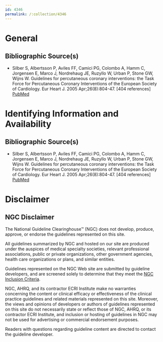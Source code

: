 ```yaml
---
id: 4346
permalink: /:collection/4346
---
```


# General

## Bibliographic Source(s)

- Silber S, Albertsson P, Aviles FF, Camici PG, Colombo A, Hamm C, Jorgensen E, Marco J, Nordrehaug JE, Ruzyllo W, Urban P, Stone GW, Wijns W. Guidelines for percutaneous coronary interventions: the Task Force for Percutaneous Coronary Interventions of the European Society of Cardiology. Eur Heart J. 2005 Apr;26(8):804-47. [404 references] [ PubMed ](http://www.ncbi.nlm.nih.gov/entrez/query.fcgi?cmd=Retrieve&db=pubmed&dopt=Abstract&list_uids=15769784)

# Identifying Information and Availability

## Bibliographic Source(s)

- Silber S, Albertsson P, Aviles FF, Camici PG, Colombo A, Hamm C, Jorgensen E, Marco J, Nordrehaug JE, Ruzyllo W, Urban P, Stone GW, Wijns W. Guidelines for percutaneous coronary interventions: the Task Force for Percutaneous Coronary Interventions of the European Society of Cardiology. Eur Heart J. 2005 Apr;26(8):804-47. [404 references] [ PubMed ](http://www.ncbi.nlm.nih.gov/entrez/query.fcgi?cmd=Retrieve&db=pubmed&dopt=Abstract&list_uids=15769784)

# Disclaimer

## NGC Disclaimer

The National Guideline Clearinghouse™ (NGC) does not develop, produce, approve, or endorse the guidelines represented on this site.

All guidelines summarized by NGC and hosted on our site are produced under the auspices of medical specialty societies, relevant professional associations, public or private organizations, other government agencies, health care organizations or plans, and similar entities.

Guidelines represented on the NGC Web site are submitted by guideline developers, and are screened solely to determine that they meet the [NGC Inclusion Criteria](/help-and-about/summaries/inclusion-criteria).

NGC, AHRQ, and its contractor ECRI Institute make no warranties concerning the content or clinical efficacy or effectiveness of the clinical practice guidelines and related materials represented on this site. Moreover, the views and opinions of developers or authors of guidelines represented on this site do not necessarily state or reflect those of NGC, AHRQ, or its contractor ECRI Institute, and inclusion or hosting of guidelines in NGC may not be used for advertising or commercial endorsement purposes.

Readers with questions regarding guideline content are directed to contact the guideline developer.


